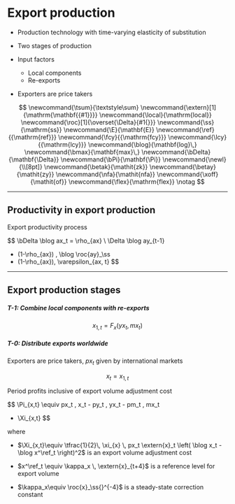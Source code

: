 # Export production

* Production technology with time-varying elasticity of substitution

* Two stages of production
  
* Input factors
    * Local components
    * Re-exports

* Exporters are price takers

$$
\newcommand{\tsum}{\textstyle\sum}
\newcommand{\extern}[1]{\mathrm{\mathbf{{#1}}}}
\newcommand{\local}{\mathrm{local}}
\newcommand{\roc}[1]{\overset{\Delta}{#1{}}}
\newcommand{\ss}{\mathrm{ss}}
\newcommand{\E}{\mathbf{E}}
\newcommand{\ref}{{\mathrm{ref}}}
\newcommand{\fcy}{{\mathrm{fcy}}}
\newcommand{\lcy}{{\mathrm{lcy}}}
\newcommand{\blog}{\mathbf{log}\,}
\newcommand{\bmax}{\mathbf{max}\,}
\newcommand{\bDelta}{\mathbf{\Delta}}
\newcommand{\bPi}{\mathbf{\Pi}}
\newcommand{\newl}{\\[8pt]}
\newcommand{\betak}{\mathit{zk}}
\newcommand{\betay}{\mathit{zy}}
\newcommand{\nfa}{\mathit{nfa}}
\newcommand{\xoff}{\mathit{of}}
\newcommand{\flex}{\mathrm{flex}}
\notag
$$

---

## Productivity in export production

Export productivity process

$$
\bDelta \blog ax_t =
\rho_{ax} \ \Delta \blog ay_{t-1} 
+ (1-\rho_{ax}) \, \blog \roc{ay}_\ss
+ (1-\rho_{ax})\, \varepsilon_{ax, t}
$$

---

## Export production stages

##### T-1: Combine local components with re-exports

$$
x_{1,t} = F_x\left( yx_t, mx_t \right)
$$


##### T-0: Distribute exports worldwide

Exporters are price takers, $px_t$ given by international markets

$$
x_t = x_{1,t}
$$

Period profits inclusive of export volume adjustment cost

$$
\Pi_{x,t} \equiv px_t \, x_t - py_t \, yx_t - pm_t \, mx_t 
- \Xi_{x,t}
$$

where

* $\Xi_{x,t}\equiv \tfrac{1}{2}\, \xi_{x} \, px_t \extern{x}_t \left( \blog x_t - \blog x^\ref_t \right)^2$
is an export volume adjustment cost

* $x^\ref_t \equiv \kappa_x \, \extern{x}_{t+4}$ is a reference level for
  export volume

* $\kappa_x\equiv \roc{x}_\ss{}^{-4}$
is a steady-state correction constant

